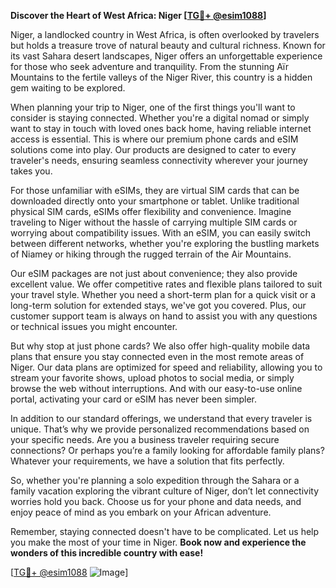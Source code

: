 **Discover the Heart of West Africa: Niger [[TG💪+ @esim1088](https://t.me/s/esim1088)]**

Niger, a landlocked country in West Africa, is often overlooked by travelers but holds a treasure trove of natural beauty and cultural richness. Known for its vast Sahara desert landscapes, Niger offers an unforgettable experience for those who seek adventure and tranquility. From the stunning Aïr Mountains to the fertile valleys of the Niger River, this country is a hidden gem waiting to be explored.

When planning your trip to Niger, one of the first things you'll want to consider is staying connected. Whether you're a digital nomad or simply want to stay in touch with loved ones back home, having reliable internet access is essential. This is where our premium phone cards and eSIM solutions come into play. Our products are designed to cater to every traveler's needs, ensuring seamless connectivity wherever your journey takes you.

For those unfamiliar with eSIMs, they are virtual SIM cards that can be downloaded directly onto your smartphone or tablet. Unlike traditional physical SIM cards, eSIMs offer flexibility and convenience. Imagine traveling to Niger without the hassle of carrying multiple SIM cards or worrying about compatibility issues. With an eSIM, you can easily switch between different networks, whether you're exploring the bustling markets of Niamey or hiking through the rugged terrain of the Air Mountains.

Our eSIM packages are not just about convenience; they also provide excellent value. We offer competitive rates and flexible plans tailored to suit your travel style. Whether you need a short-term plan for a quick visit or a long-term solution for extended stays, we've got you covered. Plus, our customer support team is always on hand to assist you with any questions or technical issues you might encounter.

But why stop at just phone cards? We also offer high-quality mobile data plans that ensure you stay connected even in the most remote areas of Niger. Our data plans are optimized for speed and reliability, allowing you to stream your favorite shows, upload photos to social media, or simply browse the web without interruptions. And with our easy-to-use online portal, activating your card or eSIM has never been simpler.

In addition to our standard offerings, we understand that every traveler is unique. That’s why we provide personalized recommendations based on your specific needs. Are you a business traveler requiring secure connections? Or perhaps you’re a family looking for affordable family plans? Whatever your requirements, we have a solution that fits perfectly.

So, whether you're planning a solo expedition through the Sahara or a family vacation exploring the vibrant culture of Niger, don’t let connectivity worries hold you back. Choose us for your phone and data needs, and enjoy peace of mind as you embark on your African adventure.

Remember, staying connected doesn't have to be complicated. Let us help you make the most of your time in Niger. **Book now and experience the wonders of this incredible country with ease!**

[[TG💪+ @esim1088](https://t.me/s/esim1088) ![Image](https://i.postimg.cc/Y0z9fWf4/image.png)]